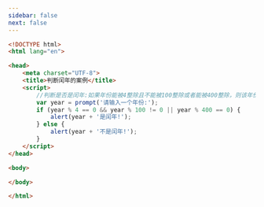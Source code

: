 ```yaml
---
sidebar: false
next: false
---
```

<BlogInfo/>






```html
<!DOCTYPE html>
<html lang="en">

<head>
    <meta charset="UTF-8">
    <title>判断闰年的案例</title>
    <script>
        //判断是否是闰年:如果年份能被4整除且不能被100整除或者能被400整除，则该年份是闰年
        var year = prompt('请输入一个年份:');
        if (year % 4 == 0 && year % 100 != 0 || year % 400 == 0) {
            alert(year + '是闰年!');
        } else {
            alert(year + '不是闰年!');
        }
    </script>
</head>

<body>

</body>

</html>
```






<ActionBox />
        
<style>#top-box {margin-top:0.5rem!important;}</style>